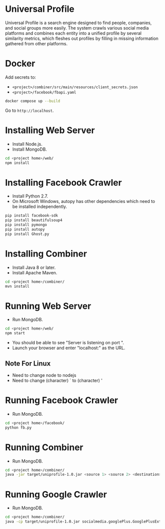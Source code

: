 # Universal Profile
Universal Profile is a search engine designed to find people, companies, and social groups more easily. The system crawls various social media platforms and combines each entity into a unified profile by several similarity metrics, which fleshes out profiles by filling in missing information gathered from other platforms.

# Docker
Add secrets to:
* `<project>/combiner/src/main/resources/client_secrets.json`
* `<project>/facebook/fbapi.yaml`
```bash
docker compose up --build
```
Go to `http://localhost`.

# Installing Web Server
* Install Node.js.
* Install MongoDB.
```bash
cd <project home>/web/
npm install
```

# Installing Facebook Crawler
* Install Python 2.7.
* On Microsoft Windows, autopy has other dependencies which need to be installed independently.
```bash
pip install facebook-sdk
pip install beautifulsoup4
pip install pymongo
pip install autopy
pip install Ghost.py
```

# Installing Combiner
* Install Java 8 or later.
* Install Apache Maven.
```bash
cd <project home>/combiner/
mvn install
```

# Running Web Server
* Run MongoDB.
```bash
cd <project home>/web/
npm start
```
* You should be able to see "Server is listening on port <port number>".
* Launch your browser and enter "localhost:<port>" as the URL.
## Note For Linux
* Need to change node to nodejs
* Need to change (character) ` to (character) '

# Running Facebook Crawler
* Run MongoDB.
```bash
cd <project home>/facebook/
python fb.py
```

# Running Combiner
* Run MongoDB.
```bash
cd <project home>/combiner/
java -jar target/uniprofile-1.0.jar <source 1> <source 2> <destination>
```

# Running Google Crawler
* Run MongoDB.
```bash
cd <project home>/combiner/
java -cp target/uniprofile-1.0.jar socialmedia.googlePlus.GooglePlusExtractor
```
